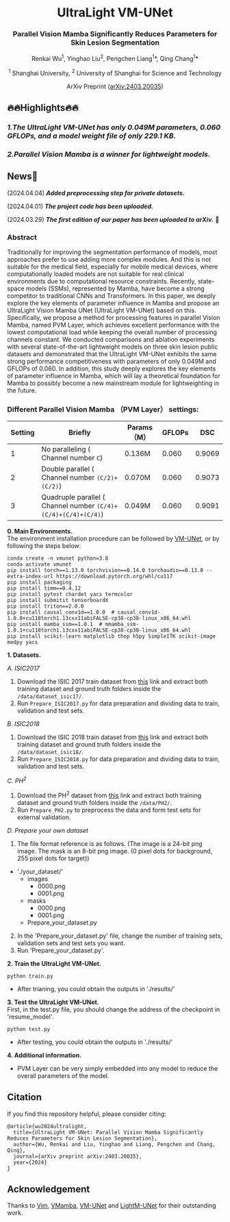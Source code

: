 <div align="center">
<h1>UltraLight VM-UNet </h1>
<h3>Parallel Vision Mamba Significantly Reduces Parameters for Skin Lesion Segmentation</h3>

Renkai Wu<sup>1</sup>, Yinghao Liu<sup>2</sup>, Pengchen Liang<sup>1</sup>\*, Qing Chang<sup>1</sup>\*

<sup>1</sup>  Shanghai University, <sup>2</sup>  University of Shanghai for Science and Technology


ArXiv Preprint ([arXiv:2403.20035](https://arxiv.org/abs/2403.20035))


</div>

## 🔥🔥Highlights🔥🔥
### *1.The UltraLight VM-UNet has only 0.049M parameters, 0.060 GFLOPs, and a model weight file of only 229.1 KB.*</br>
### *2.Parallel Vision Mamba is a winner for lightweight models.*</br>

## News🚀
(2024.04.04) ***Added preprocessing step for private datasets.***

(2024.04.01) ***The project code has been uploaded.***

(2024.03.29) ***The first edition of our paper has been uploaded to arXiv.*** 📃

### Abstract
Traditionally for improving the segmentation performance of models, most approaches prefer to use adding more complex modules. And this is not suitable for the medical field, especially for mobile medical devices, where computationally loaded models are not suitable for real clinical environments due to computational resource constraints. Recently, state-space models (SSMs), represented by Mamba, have become a strong competitor to traditional CNNs and Transformers. In this paper, we deeply explore the key elements of parameter influence in Mamba and propose an UltraLight Vision Mamba UNet (UltraLight VM-UNet) based on this. Specifically, we propose a method for processing features in parallel Vision Mamba, named PVM Layer, which achieves excellent performance with the lowest computational load while keeping the overall number of processing channels constant. We conducted comparisons and ablation experiments with several state-of-the-art lightweight models on three skin lesion public datasets and demonstrated that the UltraLight VM-UNet exhibits the same strong performance competitiveness with parameters of only 0.049M and GFLOPs of 0.060. In addition, this study deeply explores the key elements of parameter influence in Mamba, which will lay a theoretical foundation for Mamba to possibly become a new mainstream module for lightweighting in the future.

### Different Parallel Vision Mamba （PVM Layer） settings:
| Setting | Briefly | Params（M） | GFLOPs | DSC |
| --- | --- | --- | --- | --- |
| 1 | No paralleling ( Channel number ```C```) | 0.136M | 0.060 | 0.9069 |
| 2 | Double parallel ( Channel number ```(C/2)+(C/2)```) | 0.070M | 0.060 |  0.9073 |
| 3 | Quadruple parallel ( Channel number ```(C/4)+(C/4)+(C/4)+(C/4)```) | 0.049M | 0.060 | 0.9091 |

**0. Main Environments.** </br>
The environment installation procedure can be followed by [VM-UNet](https://github.com/JCruan519/VM-UNet), or by following the steps below:</br>
```
conda create -n vmunet python=3.8
conda activate vmunet
pip install torch==1.13.0 torchvision==0.14.0 torchaudio==0.13.0 --extra-index-url https://download.pytorch.org/whl/cu117
pip install packaging
pip install timm==0.4.12
pip install pytest chardet yacs termcolor
pip install submitit tensorboardX
pip install triton==2.0.0
pip install causal_conv1d==1.0.0  # causal_conv1d-1.0.0+cu118torch1.13cxx11abiFALSE-cp38-cp38-linux_x86_64.whl
pip install mamba_ssm==1.0.1  # mmamba_ssm-1.0.1+cu118torch1.13cxx11abiFALSE-cp38-cp38-linux_x86_64.whl
pip install scikit-learn matplotlib thop h5py SimpleITK scikit-image medpy yacs
```

**1. Datasets.** </br>

*A. ISIC2017* </br>
1. Download the ISIC 2017 train dataset from [this](https://challenge.isic-archive.com/data) link and extract both training dataset and ground truth folders inside the `/data/dataset_isic17/`. </br>
2. Run `Prepare_ISIC2017.py` for data preparation and dividing data to train, validation and test sets. </br>

*B. ISIC2018* </br>
1. Download the ISIC 2018 train dataset from [this](https://challenge.isic-archive.com/data) link and extract both training dataset and ground truth folders inside the `/data/dataset_isic18/`. </br>
2. Run `Prepare_ISIC2018.py` for data preparation and dividing data to train, validation and test sets. </br>

*C. PH<sup>2</sup>* </br>
1. Download the PH<sup>2</sup> dataset from [this](https://www.dropbox.com/s/k88qukc20ljnbuo/PH2Dataset.rar) link and extract both training dataset and ground truth folders inside the `/data/PH2/`. </br>
2. Run `Prepare_PH2.py` to preprocess the data and form test sets for external validation. </br>

*D. Prepare your own dataset* </br>
1. The file format reference is as follows. (The image is a 24-bit png image. The mask is an 8-bit png image. (0 pixel dots for background, 255 pixel dots for target))
- './your_dataset/'
  - images
    - 0000.png
    - 0001.png
  - masks
    - 0000.png
    - 0001.png
  - Prepare_your_dataset.py
2. In the 'Prepare_your_dataset.py' file, change the number of training sets, validation sets and test sets you want.</br>
3. Run 'Prepare_your_dataset.py'. </br>

**2. Train the UltraLight VM-UNet.**
```
python train.py
```
- After trianing, you could obtain the outputs in './results/' </br>

**3. Test the UltraLight VM-UNet.**  
First, in the test.py file, you should change the address of the checkpoint in 'resume_model'.
```
python test.py
```
- After testing, you could obtain the outputs in './results/' </br>

**4. Additional information.** 
- PVM Layer can be very simply embedded into any model to reduce the overall parameters of the model.

## Citation
If you find this repository helpful, please consider citing: </br>
```
@article{wu2024ultralight,
  title={UltraLight VM-UNet: Parallel Vision Mamba Significantly Reduces Parameters for Skin Lesion Segmentation},
  author={Wu, Renkai and Liu, Yinghao and Liang, Pengchen and Chang, Qing},
  journal={arXiv preprint arXiv:2403.20035},
  year={2024}
}
```

## Acknowledgement
Thanks to [Vim](https://github.com/hustvl/Vim), [VMamba](https://github.com/MzeroMiko/VMamba), [VM-UNet](https://github.com/JCruan519/VM-UNet) and [LightM-UNet](https://github.com/MrBlankness/LightM-UNet) for their outstanding work.
